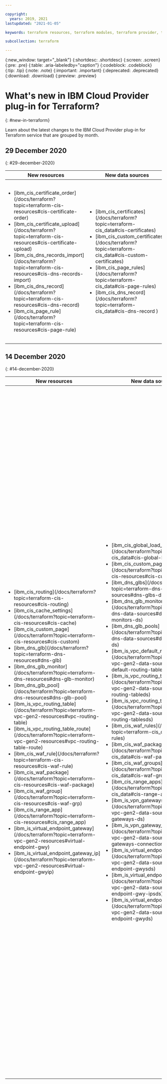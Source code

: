 ```yaml
---

copyright:
  years: 2019, 2021
lastupdated: "2021-01-05"

keywords: terraform resources, terraform modules, terraform provider, terraform autodeploy, 

subcollection: terraform

---
```


{:new_window: target="_blank"}
{:shortdesc: .shortdesc}
{:screen: .screen}
{:pre: .pre}
{:table: .aria-labeledby="caption"}
{:codeblock: .codeblock}
{:tip: .tip}
{:note: .note}
{:important: .important}
{:deprecated: .deprecated}
{:download: .download}
{:preview: .preview}

# What's new in IBM Cloud Provider plug-in for Terraform?
{: #new-in-terraform}

Learn about the latest changes to the IBM Cloud Provider plug-in for Terraform service that are grouped by month.

  
## 29 December 2020
{: #29-december-2020}

<table>
    <thead>
    <th style="width:80px">New resources</th>
    <th style="width:80px">New data sources</th>
    <th style="width:500px">Enhancements</th>
    </thead>
  <tbody>
    <tr>
 <td><ul style="margin:0px 0px 0px 20px; padding:0px"><li style="margin:0px; padding:0px">[ibm_cis_certificate_order](/docs/terraform?topic=terraform-cis-resources#cis-certificate-order)</li><li style="margin:0px; padding:0px">[ibm_cis_certificate_upload](/docs/terraform?topic=terraform-cis-resources#cis-certificate-upload)<li style="margin:0px; padding:0px">[ibm_cis_dns_records_import](/docs/terraform?topic=terraform-cis-resources#cis-dns-records-import)<li style="margin:0px; padding:0px">[ibm_cis_dns_record](/docs/terraform?topic=terraform-cis-resources#cis-dns-record)<li style="margin:0px; padding:0px">[ibm_cis_page_rule](/docs/terraform?topic=terraform-cis-resources#cis-page-rule)</li></ul></td>
      <td><ul style="margin:0px 0px 0px 20px; padding:0px"><li style="margin:0px; padding:0px">[ibm_cis_certificates](/docs/terraform?topic=terraform-cis_data#cis-certificates)</li><li style="margin:0px; padding:0px">[ibm_cis_custom_certificates](/docs/terraform?topic=terraform-cis_data#cis-custom-certificates)</li><li style="margin:0px; padding:0px">[ibm_cis_page_rules](/docs/terraform?topic=terraform-cis_data#cis-page-rules)</li><li style="margin:0px; padding:0px">[ibm_cis_dns_record](/docs/terraform?topic=terraform-cis_data#cis-dns-record
)</li></ul></td>
      <td><ul style="margin:0px 0px 0px 20px; padding:0px"><li style="margin:0px; padding:0px">Status attribute for [ibm_container_alb_cert resource](/docs/terraform?topic=terraform-container-resources#container-alb-cert)</li><li style="margin:0px; padding:0px">Persistence and namespace attribute for [ibm_container_alb_cert resource](/docs/terraform?topic=terraform-container-resources#container-alb-cert)</li><li style="margin:0px; padding:0px">Labels argument for [ibm_container_cluster resource](/docs/terraform?topic=terraform-container-resources#container-cluster)</li></ul></td>
    </tr>
  </tbody>
  </table>

## 14 December 2020
{: #14-december-2020}

<table>
    <thead>
    <th style="width:80px">New resources</th>
    <th style="width:80px">New data sources</th>
    <th style="width:500px">Enhancements</th>
    </thead>
  <tbody>
    <tr>
 <td><ul style="margin:0px 0px 0px 20px; padding:0px"><li style="margin:0px; padding:0px">[ibm_cis_routing](/docs/terraform?topic=terraform-cis-resources#cis-routing)</li><li style="margin:0px; padding:0px">[ibm_cis_cache_settings](/docs/terraform?topic=terraform-cis-resources#cis-cache)<li style="margin:0px; padding:0px">[ibm_cis_custom_page](/docs/terraform?topic=terraform-cis-resources#cis-custom)<li style="margin:0px; padding:0px">[ibm_dns_glb](/docs/terraform?topic=terraform-dns-resources#dns-glb)<li style="margin:0px; padding:0px">[ibm_dns_glb_monitor](/docs/terraform?topic=terraform-dns-resources#dns-glb-monitor)<li style="margin:0px; padding:0px">[ibm_dns_glb_pool](/docs/terraform?topic=terraform-dns-resources#dns-glb-pool)<li style="margin:0px; padding:0px">[ibm_is_vpc_routing_table](/docs/terraform?topic=terraform-vpc-gen2-resources#vpc-routing-table)<li style="margin:0px; padding:0px">[ibm_is_vpc_routing_table_route](/docs/terraform?topic=terraform-vpc-gen2-resources#vpc-routing-table-route)</li><li style="margin:0px; padding:0px">[ibm_cis_waf_rule](/docs/terraform?topic=terraform-cis-resources#cis-waf-rule)</li><li style="margin:0px; padding:0px">[ibm_cis_waf_package](/docs/terraform?topic=terraform-cis-resources#cis-waf-package)<li style="margin:0px; padding:0px">[ibm_cis_waf_group](/docs/terraform?topic=terraform-cis-resources#cis-waf-grp)</li><li style="margin:0px; padding:0px">[ibm_cis_range_app](/docs/terraform?topic=terraform-cis-resources#cis_range_app)</li><li style="margin:0px; padding:0px">[ibm_is_virtual_endpoint_gateway](/docs/terraform?topic=terraform-vpc-gen2-resources#virtual-endpoint-gwy)</li><li style="margin:0px; padding:0px">[ibm_is_virtual_endpoint_gateway_ip](/docs/terraform?topic=terraform-vpc-gen2-resources#virtual-endpoint-gwyip)</li></ul></td>
      <td><ul style="margin:0px 0px 0px 20px; padding:0px"><li style="margin:0px; padding:0px">[ibm_cis_global_load_balancers](/docs/terraform?topic=terraform-cis_data#cis-global-lb-ds)</li><li style="margin:0px; padding:0px">[ibm_cis_custom_pages](/docs/terraform?topic=terraform-cis-resources#cis-custom)</li><li style="margin:0px; padding:0px">[ibm_dns_glbs](/docs/terraform?topic=terraform-dns-data-sources#dns-glbs-ds)</li><li style="margin:0px; padding:0px">[ibm_dns_glb_monitors](/docs/terraform?topic=terraform-dns-data-sources#dns-glb-monitors-ds)</li><li style="margin:0px; padding:0px">[ibm_dns_glb_pools](/docs/terraform?topic=terraform-dns-data-sources#dns-glb-pools-ds)</li><li style="margin:0px; padding:0px">[ibm_is_vpc_default_routing_table](/docs/terraform?topic=terraform-vpc-gen2-data-sources#vpc-default-routing-tableds)</li><li style="margin:0px; padding:0px">[ibm_is_vpc_routing_tables](/docs/terraform?topic=terraform-vpc-gen2-data-sources#vpc-routing-tableds)</li><li style="margin:0px; padding:0px">[ibm_is_vpc_routing_table_routes](/docs/terraform?topic=terraform-vpc-gen2-data-sources#vpc-routing-tablesds)</li><li style="margin:0px; padding:0px">[ibm_cis_waf_rules](/docs/terraform?topic=terraform-cis_data#cis-waf-rules)</li><li style="margin:0px; padding:0px">[ibm_cis_waf_packages](/docs/terraform?topic=terraform-cis_data#cis-waf-packages)<li style="margin:0px; padding:0px">[ibm_cis_waf_groups](/docs/terraform?topic=terraform-cis_data#cis-waf-groups)</li><li style="margin:0px; padding:0px">[ibm_cis_range_apps](/docs/terraform?topic=terraform-cis_data#cis-range-apps)</li><li style="margin:0px; padding:0px">[ibm_is_vpn_gateways](/docs/terraform?topic=terraform-vpc-gen2-data-sources#vpc-gateways-ds)</li><li style="margin:0px; padding:0px">[ibm_is_vpn_gateway_connections](/docs/terraform?topic=terraform-vpc-gen2-data-sources#vpc-gateways-connection-ds)</li><li style="margin:0px; padding:0px">[ibm_is_virtual_endpoint_gateways](/docs/terraform?topic=terraform-vpc-gen2-data-sources#vpc-endpoint-gwysds)</li><li style="margin:0px; padding:0px">[ibm_is_virtual_endpoint_gateway_ips](/docs/terraform?topic=terraform-vpc-gen2-data-sources#vpc-endpoint-gwy-ipsds)</li>
<li style="margin:0px; padding:0px">[ibm_is_virtual_endpoint_gateway](/docs/terraform?topic=terraform-vpc-gen2-data-sources#vpc-endpoint-gwyds)</li></ul></td>
      <td><ul style="margin:0px 0px 0px 20px; padding:0px"><li style="margin:0px; padding:0px">public_ip attribute for [power network resource](/docs/terraform?topic=terraform-power-vsi#power-network)</li><li style="margin:0px; padding:0px">Policies attribute for [ibm_kms_key resource](/docs/terraform?topic=terraform-kms-resources#kms-key)</li><li style="margin:0px; padding:0px">Number of invited users and invited users attribute for [ibm_iam_user_invite resource](/docs/terraform?topic=terraform-iam-resources#iam-user-invite-output)</li><li style="margin:0px; padding:0px">Support HTTPS protocol for [ibm_is_lb_pool](/docs/terraform?topic=terraform-vpc-gen2-resources#lb-pool)</li><li style="margin:0px; padding:0px">Encrypted data key and encryption key argument for [image data source](/docs/terraform?topic=terraform-vpc-gen2-data-sources#vpc-image)</li><li style="margin:0px; padding:0px"> Archive rule argument for [COS bucket resource](/docs/terraform?topic=terraform-object-storage-resources#cos-bucket)</li><li style="margin:0px; padding:0px">Policies for [ibm_kms_key and ibm_kms_keys data source](/docs/terraform?topic=terraform-kms-data-sources)</li><li style="margin:0px; padding:0px">List bounded services argument for [ibm_container_cluster data source](/docs/terraform?topic=terraform-container-data-sources#container-cluster)</li><li style="margin:0px; padding:0px">Access rule and UA rule argument for [internet service firewall resource and datasource](/docs/terraform?topic=terraform-cis_data#cis-firewall-dsoutput)</li><li style="margin:0px; padding:0px">Allow ip spoofing argument for [ibm_is_instance](/docs/terraform?topic=terraform-vpc-gen2-resources#instance-input)</li><li style="margin:0px; padding:0px">Routing table and ip version argument for [ibm_is_subnet](/docs/terraform?topic=terraform-vpc-gen2-resources#subnet-input)</li><li style="margin:0px; padding:0px">Import for [floating IP resources](/docs/terraform?topic=terraform-vpc-gen2-resources#floating-ip-import)</li><li style="margin:0px; padding:0px">Import for [Ike policy resources](/docs/terraform?topic=terraform-vpc-gen2-resources#provider-ike-policy-import)</li><li style="margin:0px; padding:0px">Import for [images resources](/docs/terraform?topic=terraform-vpc-gen2-resources#image-import)</li><li style="margin:0px; padding:0px">Import for [volume resources](/docs/terraform?topic=terraform-vpc-gen2-resources#volume-import)<li style="margin:0px; padding:0px">Archive rule,expire rule,force delete for [COS bucket](/docs/terraform?topic=terraform-object-storage-resources#hpvs-cos-bucket-input)</li><li style="margin:0px; padding:0px">Support profile argument for [is_lb](/docs/terraform?topic=terraform-vpc-gen2-resources#lb)</li><li style="margin:0px; padding:0px">Update protocol and connection limit argument for  [ibm_is_lb_listener](/docs/terraform?topic=terraform-vpc-gen2-resources#lb-listener)</li><li style="margin:0px; padding:0px">Update protocol and connection limit argument for  [ibm_is_lb_listener](/docs/terraform?topic=terraform-vpc-gen2-resources#lb-listener)</li><li style="margin:0px; padding:0px">Support mode argument and status, created_at, members attributes for [ibm_dl_gateway](/docs/terraform?topic=terraform-dl-gateway-resource#dl-gwy-input)</li><li style="margin:0px; padding:0px">Update the arguments and attributes for [ibm_is_vpn_gateway_connection](/docs/terraform?topic=terraform-vpc-gen2-resources#vpn-gateway-connection)</li></ul></td>
    </tr>
  </tbody>
  </table> 
  
